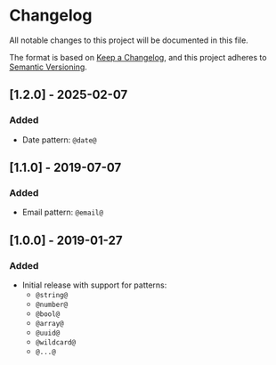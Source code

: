 # Changelog

All notable changes to this project will be documented in this file.

The format is based on [Keep a Changelog](https://keepachangelog.com/en/1.0.0/),
and this project adheres to [Semantic Versioning](https://semver.org/spec/v2.0.0.html).

## [1.2.0] - 2025-02-07

### Added

- Date pattern: `@date@`

## [1.1.0] - 2019-07-07

### Added

- Email pattern: `@email@`

## [1.0.0] - 2019-01-27

### Added

- Initial release with support for patterns:
  - `@string@`
  - `@number@`
  - `@bool@`
  - `@array@`
  - `@uuid@`
  - `@wildcard@`
  - `@...@`
